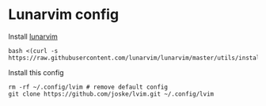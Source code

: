 # Lunarvim config

Install [lunarvim](https://www.lunarvim.org)

```
bash <(curl -s https://raw.githubusercontent.com/lunarvim/lunarvim/master/utils/installer/install.sh)
```

Install this config

```
rm -rf ~/.config/lvim # remove default config
git clone https://github.com/joske/lvim.git ~/.config/lvim
```
